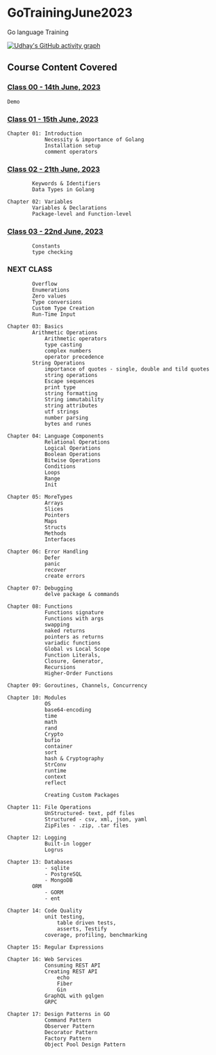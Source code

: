 # GoTrainingJune2023
Go language Training


[![Udhay's GitHub activity graph](https://img.shields.io/github/commit-activity/m/udhayprakash/udhayprakash?label=Commit%20Activity&logo=github&style=flat-square)](https://github.com/udhayprakash/GoTrainingJune2023)


## Course Content Covered


### [Class 00 - 14th June, 2023](https://youtu.be/Xo9kNfZX_qM)
    Demo

### [Class 01 - 15th June, 2023](https://youtu.be/6R1vTqxr9uo)

    Chapter 01: Introduction
                Necessity & importance of Golang
                Installation setup
                comment operators

### [Class 02 - 21th June, 2023](https://youtu.be/PT3Qea9GMkw)

            Keywords & Identifiers
            Data Types in Golang

    Chapter 02: Variables
            Variables & Declarations
            Package-level and Function-level

### [Class 03 - 22nd June, 2023]()

            Constants
            type checking

### NEXT CLASS
            Overflow
            Enumerations
            Zero values
            Type conversions
            Custom Type Creation
            Run-Time Input

    Chapter 03: Basics
            Arithmetic Operations
                Arithmetic operators
                type casting
                complex numbers
                operator precedence
            String Operations
                importance of quotes - single, double and tild quotes
                string operations
                Escape sequences
                print type
                string formatting
                String immutability
                string attributes
                utf strings
                number parsing
                bytes and runes

    Chapter 04: Language Components
                Relational Operations
                Logical Operations
                Boolean Operations
                Bitwise Operations
                Conditions
                Loops
                Range
                Init

    Chapter 05: MoreTypes
                Arrays
                Slices
                Pointers
                Maps
                Structs
                Methods
                Interfaces

    Chapter 06: Error Handling
                Defer
                panic
                recover
                create errors

    Chapter 07: Debugging
                delve package & commands

    Chapter 08: Functions
                Functions signature
                Functions with args
                swapping
                naked returns
                pointers as returns
                variadic functions
                Global vs Local Scope
                Function Literals,
                Closure, Generator,
                Recursions
                Higher-Order Functions

    Chapter 09: Goroutines, Channels, Concurrency

    Chapter 10: Modules
                OS
                base64-encoding
                time
                math
                rand
                Crypto
                bufio
                container
                sort
                hash & Cryptography
                StrConv
                runtime
                context
                reflect

                Creating Custom Packages

    Chapter 11: File Operations
                UnStructured- text, pdf files
                Structured - csv, xml, json, yaml
                ZipFiles - .zip, .tar files

    Chapter 12: Logging
                Built-in logger
                Logrus

    Chapter 13: Databases
                - sqlite
                - PostgreSQL
                - MongoDB
            ORM
                - GORM
                - ent

    Chapter 14: Code Quality
                unit testing,
                    table driven tests,
                    asserts, Testify
                coverage, profiling, benchmarking

    Chapter 15: Regular Expressions

    Chapter 16: Web Services
                Consuming REST API
                Creating REST API
                    echo
                    Fiber
                    Gin
                GraphQL with gqlgen
                GRPC

    Chapter 17: Design Patterns in GO 
                Command Pattern 
                Observer Pattern 
                Decorator Pattern
                Factory Pattern
                Object Pool Design Pattern

